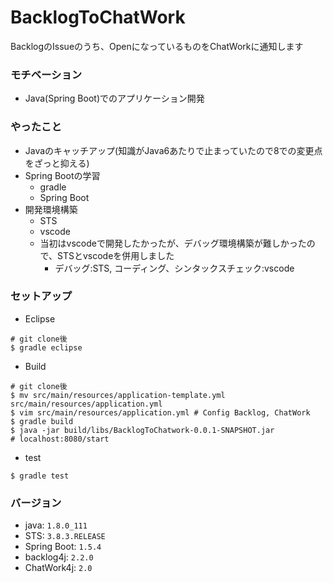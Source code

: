 # BacklogToChatWork #

BacklogのIssueのうち、OpenになっているものをChatWorkに通知します

### モチベーション ###

* Java(Spring Boot)でのアプリケーション開発

### やったこと ###

* Javaのキャッチアップ(知識がJava6あたりで止まっていたので8での変更点をざっと抑える)
* Spring Bootの学習
	* gradle
	* Spring Boot
* 開発環境構築
	* STS
	* vscode
	* 当初はvscodeで開発したかったが、デバッグ環境構築が難しかったので、STSとvscodeを併用しました
		* デバッグ:STS, コーディング、シンタックスチェック:vscode

### セットアップ ###

* Eclipse

```
# git clone後
$ gradle eclipse
```

* Build

```
# git clone後
$ mv src/main/resources/application-template.yml src/main/resources/application.yml
$ vim src/main/resources/application.yml # Config Backlog, ChatWork
$ gradle build
$ java -jar build/libs/BacklogToChatwork-0.0.1-SNAPSHOT.jar
# localhost:8080/start
```

* test
```
$ gradle test
```

### バージョン ###
* java: `1.8.0_111`
* STS: `3.8.3.RELEASE`
* Spring Boot: `1.5.4`
* backlog4j: `2.2.0`
* ChatWork4j: `2.0`
